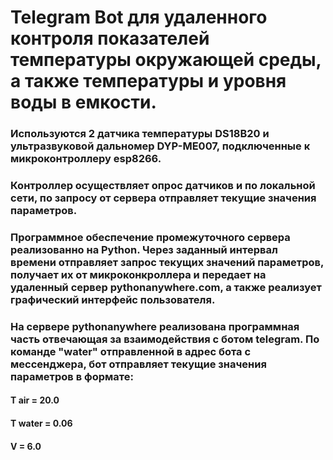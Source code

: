 # Telegram Bot для удаленного контроля показателей температуры окружающей среды, а также температуры и уровня воды в емкости.

### Используются 2 датчика температуры DS18B20 и ультразвуковой дальномер DYP-ME007, подключенные к микроконтроллеру esp8266.
### Контроллер осуществляет опрос датчиков и по локальной сети, по запросу от сервера отправляет текущие значения параметров. 
### Программное обеспечение промежуточного сервера реализованно на Python. Через заданный интервал времени отправляет запрос текущих значений параметров, получает их от микроконкроллера и передает на удаленный сервер pythonanywhere.com, а также реализует графический интерфейс пользователя. 
### На сервере pythonanywhere реализована программная часть отвечающая за взаимодействия с ботом telegram. По команде "water" отправленной в адрес бота с мессенджера, бот отправляет текущие значения параметров в формате:
#### T air = 20.0
#### T water = 0.06
#### V = 6.0
